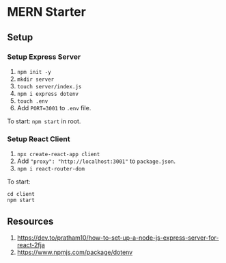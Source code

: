 # MERN Starter

## Setup

### Setup Express Server

1. `npm init -y`
2. `mkdir server`
3. `touch server/index.js`
4. `npm i express dotenv`
5. `touch .env`
6. Add `PORT=3001` to `.env` file.

To start:
`npm start` in root.

### Setup React Client

1. `npx create-react-app client`
2. Add `"proxy": "http://localhost:3001"` to `package.json`.
3. `npm i react-router-dom`

To start:
```
cd client
npm start
```

## Resources

1. https://dev.to/pratham10/how-to-set-up-a-node-js-express-server-for-react-2fja
2. https://www.npmjs.com/package/dotenv
